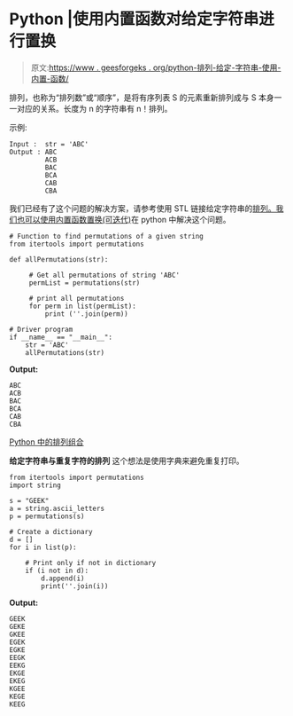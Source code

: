 # Python |使用内置函数对给定字符串进行置换

> 原文:[https://www . geesforgeks . org/python-排列-给定-字符串-使用-内置-函数/](https://www.geeksforgeeks.org/python-permutation-given-string-using-inbuilt-function/)

排列，也称为“排列数”或“顺序”，是将有序列表 S 的元素重新排列成与 S 本身一一对应的关系。长度为 n 的字符串有 n！排列。

示例:

```
Input :  str = 'ABC'
Output : ABC 
         ACB 
         BAC 
         BCA 
         CAB 
         CBA
```

我们已经有了这个问题的解决方案，请参考使用 STL 链接给定字符串的[排列。我们也可以使用内置函数](https://www.geeksforgeeks.org/permutations-of-a-given-string-using-stl/)[置换(可迭代)](https://www.geeksforgeeks.org/permutation-and-combination-in-python/)在 python 中解决这个问题。

```
# Function to find permutations of a given string
from itertools import permutations

def allPermutations(str):

     # Get all permutations of string 'ABC'
     permList = permutations(str)

     # print all permutations
     for perm in list(permList):
         print (''.join(perm))

# Driver program
if __name__ == "__main__":
    str = 'ABC'
    allPermutations(str)
```

**Output:**

```
ABC
ACB
BAC
BCA
CAB
CBA

```

[Python 中的排列组合](https://www.geeksforgeeks.org/permutation-and-combination-in-python/)

**给定字符串与重复字符的排列**
这个想法是使用字典来避免重复打印。

```
from itertools import permutations
import string

s = "GEEK"
a = string.ascii_letters
p = permutations(s)

# Create a dictionary
d = []
for i in list(p):

    # Print only if not in dictionary
    if (i not in d):
        d.append(i)
        print(''.join(i))
```

**Output:**

```
GEEK
GEKE
GKEE
EGEK
EGKE
EEGK
EEKG
EKGE
EKEG
KGEE
KEGE
KEEG

```